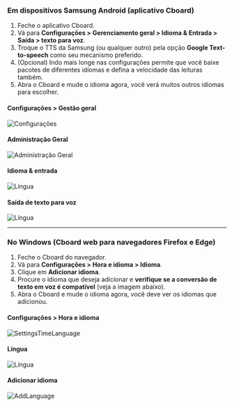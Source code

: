 ### Em dispositivos Samsung Android (aplicativo Cboard)

1. Feche o aplicativo Cboard.
2. Vá para **Configurações > Gerenciamento geral > Idioma & Entrada > Saída > texto para voz**.
3. Troque o TTS da Samsung (ou qualquer outro) pela opção **Google Text-to-speech** como seu mecanismo preferido.
4. (Opcional) Indo mais longe nas configurações permite que você baixe pacotes de diferentes idiomas e defina a velocidade das leituras também.
5. Abra o Cboard e mude o idioma agora, você verá muitos outros idiomas para escolher.

#### Configurações > Gestão geral

![Configurações](/images/moreLanguages/samsung_switch_tts_01.png "Configurações")

#### Administração Geral

![Administração Geral](/images/moreLanguages/samsung_switch_tts_02.png "Administração Geral")

#### Idioma & entrada

![Língua](/images/moreLanguages/samsung_switch_tts_03.png "Língua")

#### Saída de texto para voz

![Língua](/images/moreLanguages/samsung_switch_tts_04.png "Saída de texto para voz")

---

### No Windows (Cboard web para navegadores Firefox e Edge)

1. Feche o Cboard do navegador.
2. Vá para **Configurações > Hora e idioma > Idioma**.
3. Clique em **Adicionar idioma**.
4. Procure o idioma que deseja adicionar e **verifique se a conversão de texto em voz é compatível** (veja a imagem abaixo).
5. Abra o Cboard e mude o idioma agora, você deve ver os idiomas que adicionou.

#### Configurações > Hora e idioma

![SettingsTimeLanguage](/images/moreLanguages/windows_add_tts_01.png "Configurações> Hora e idioma")

#### Língua

![Língua](/images/moreLanguages/windows_add_tts_02.png "Língua")

#### Adicionar idioma

![AddLanguage](/images/moreLanguages/windows_add_tts_03.png "Adicionar idioma")